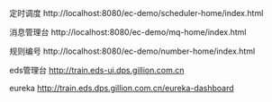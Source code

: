 定时调度
http://localhost:8080/ec-demo/scheduler-home/index.html

消息管理台
http://localhost:8080/ec-demo/mq-home/index.html

规则编号
http://localhost:8080/ec-demo/number-home/index.html

eds管理台
http://train.eds-ui.dps.gillion.com.cn

eureka
http://train.eds.dps.gillion.com.cn/eureka-dashboard

